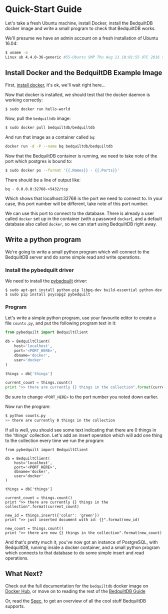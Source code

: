 # Quick-Start Guide

Let's take a fresh Ubuntu machine, install Docker, install the BedquiltDB docker image
and write a small program to check that BedquiltDB works.

We'll presume we have an admin account on a fresh installation of Ubuntu 16.04:

```bash
$ uname -a
Linux ub 4.4.0-36-generic #55-Ubuntu SMP Thu Aug 11 18:01:55 UTC 2016 x86_64 x86_64 x86_64 GNU/Linux
```

## Install Docker and the BedquiltDB Example Image


First, [install docker](https://docs.docker.com/engine/installation/), it's ok, we'll wait right here...

Now that docker is installed, we should test that the docker daemon is working correctly:

```bash
$ sudo docker run hello-world
```

Now, pull the `bedquiltdb` image:

```bash
$ sudo docker pull bedquiltdb/bedquiltdb
```

And run that image as a container called `bq`:

```bash
docker run -d -P --name bq bedquiltdb/bedquiltdb
```

Now that the BedquiltDB container is running, we need to take note of the port which postgres is bound to:

```bash
$ sudo docker ps --format '{{.Names}} - {{.Ports}}'
```

There should be a line of output like:

```
bq - 0.0.0.0:32768->5432/tcp
```

Which shows that localhost:32768 is the port we need to connect to. In your case, this port number will be different, take note of this port number.

We can use this port to connect to the database. There is already a user called `docker` set up
in the container (with a password `docker`), and a default database also called `docker`, so we can start using BedquiltDB right away.


## Write a python program

We're going to write a small python program which will connect to the BedquiltDB server and do
some simple read and write operations.

### Install the pybedquilt driver

We need to install the [pybedquilt](https://pypi.python.org/pypi/pybedquilt) driver:

```
$ sudo apt-get install python-pip libpq-dev build-essential python-dev
$ sudo pip install psycopg2 pybedquilt
```

### Program

Let's write a simple python program, use your favourite editor to create a file `counts.py`, and
put the following program text in it:

```python
from pybedquilt import BedquiltClient

db = BedquiltClient(
    host='localhost',
    port='<PORT_HERE>',
    dbname='docker',
    user='docker'
)

things = db['things']

current_count = things.count()
print ">> there are currently {} things in the collection".format(current_count)
```

Be sure to change `<PORT_HERE>` to the port number you noted down earlier.

Now run the program:

```bash
$ python counts.py
>> there are currently 0 things in the collection
```

If all is well, you should see some text indicating that there are 0 things in
the 'things' collection. Let's add an insert operation which will add one
thing to the collection every time we run the program:

```
from pybedquilt import BedquiltClient

db = BedquiltClient(
    host='localhost',
    port='<PORT_HERE>',
    dbname='docker',
    user='docker'
)

things = db['things']

current_count = things.count()
print ">> there are currently {} things in the collection".format(current_count)

new_id = things.insert({'color': 'green'})
print ">> just inserted document with id: {}".format(new_id)

new_count = things.count()
print ">> there are now {} things in the collection".format(new_count)
```

And that's pretty much it, you've now got an instance of PostgreSQL, with BedquiltDB, running inside a docker container, and a small python program which connects to that database to do some simple insert and read operations.


## What Next?

Check out the full documentation for the `bedquiltdb` docker image on [Docker Hub](https://hub.docker.com/r/bedquiltdb/bedquiltdb/), or move on to reading the rest of the [BedquiltDB Guide](index.md)

Or, read the [Spec](../spec.md), to get an overview of all the cool stuff BedquiltDB supports.
